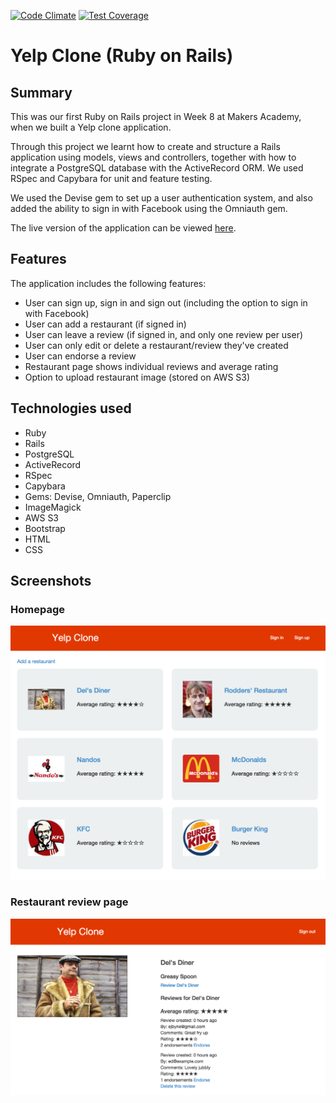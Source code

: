 [![Code Climate](https://codeclimate.com/github/ejbyne/rails-yelp/badges/gpa.svg)](https://codeclimate.com/github/ejbyne/rails-yelp)
[![Test Coverage](https://codeclimate.com/github/ejbyne/rails-yelp/badges/coverage.svg)](https://codeclimate.com/github/ejbyne/rails-yelp)

# Yelp Clone (Ruby on Rails)

## Summary

This was our first Ruby on Rails project in Week 8 at Makers Academy, when we built a Yelp clone application.

Through this project we learnt how to create and structure a Rails application using models, views and controllers, together with how to integrate a PostgreSQL database with the ActiveRecord ORM. We used RSpec and Capybara for unit and feature testing.

We used the Devise gem to set up a user authentication system, and also added the ability to sign in with Facebook using the Omniauth gem.

The live version of the application can be viewed [here](https://rails-yelp-clone.herokuapp.com).

## Features

The application includes the following features:

- User can sign up, sign in and sign out (including the option to sign in with Facebook)
- User can add a restaurant (if signed in)
- User can leave a review (if signed in, and only one review per user)
- User can only edit or delete a restaurant/review they've created
- User can endorse a review
- Restaurant page shows individual reviews and average rating
- Option to upload restaurant image (stored on AWS S3)

## Technologies used

- Ruby
- Rails
- PostgreSQL
- ActiveRecord
- RSpec
- Capybara
- Gems: Devise, Omniauth, Paperclip
- ImageMagick
- AWS S3
- Bootstrap
- HTML
- CSS

## Screenshots

### Homepage
<img src="images/home_screenshot.png">

### Restaurant review page
<img src="images/del_screenshot.png">
